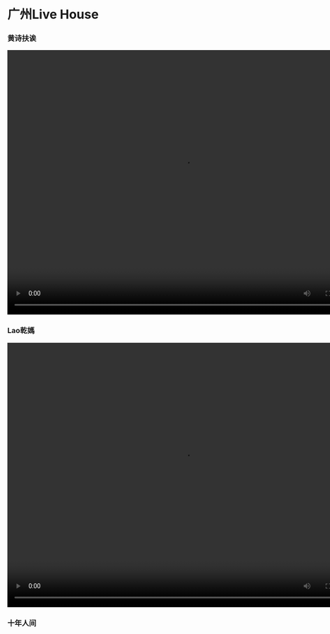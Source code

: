 # 广州Live House





### 黄诗扶诶
<video src="https://shanyu-1310110385.cos.ap-guangzhou.myqcloud.com/music/IMG_8435.webm" width="800px" height="600px" controls="controls"></video>


### Lao乾媽
<video src="https://shanyu-1310110385.cos.ap-guangzhou.myqcloud.com/music/c9194ef53edd729a57c90894ac6a27c3.mp4" width="800px" height="600px" controls="controls"></video>

### 十年人间
